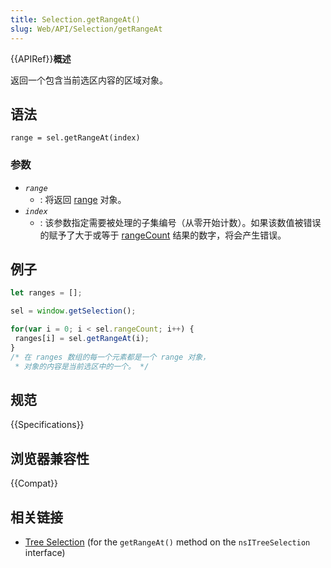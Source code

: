 ```yaml
---
title: Selection.getRangeAt()
slug: Web/API/Selection/getRangeAt
---
```

{{APIRef}}**概述**

返回一个包含当前选区内容的区域对象。

## 语法

```plain
range = sel.getRangeAt(index)
```

### 参数

- _`range`_
  - : 将返回 [range](/zh-CN/docs/DOM/range) 对象。
- _`index`_
  - : 该参数指定需要被处理的子集编号（从零开始计数）。如果该数值被错误的赋予了大于或等于 [rangeCount](/zh-CN/docs/DOM/Selection/rangeCount) 结果的数字，将会产生错误。

## 例子

```js
let ranges = [];

sel = window.getSelection();

for(var i = 0; i < sel.rangeCount; i++) {
 ranges[i] = sel.getRangeAt(i);
}
/* 在 ranges 数组的每一个元素都是一个 range 对象，
 * 对象的内容是当前选区中的一个。 */
```

## 规范

{{Specifications}}

## 浏览器兼容性

{{Compat}}

## 相关链接

- [Tree Selection](/zh-CN/docs/XUL_Tutorial/Tree_Selection) (for the `getRangeAt()` method on the `nsITreeSelection` interface)
